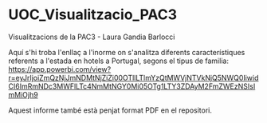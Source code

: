 # UOC_Visualitzacio_PAC3

Visualitzacions de la PAC3 - Laura Gandia Barlocci

Aquí s'hi troba l'enllaç a l'inorme on s'analitza diferents característiques referents a l'estada en hotels a Portugal, segons el tipus de familia:
https://app.powerbi.com/view?r=eyJrIjoiZmQzNjJmNDMtNjZiZi00OTllLTlmYzQtMWVjNTVkNjQ5NWQ0IiwidCI6ImRmNDc3MWFlLTc4NmMtNGY0Mi05OTg1LTY3ZDAyM2FmZWEzNSIsImMiOjh9

Aquest informe també està penjat format PDF en el repositori.
